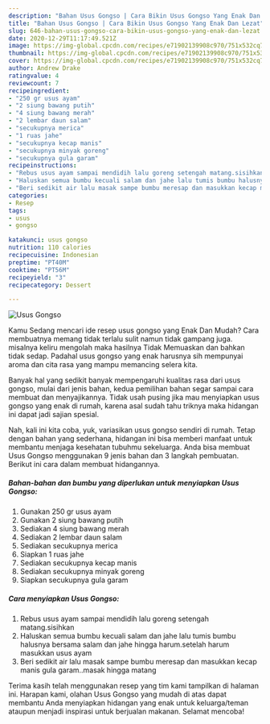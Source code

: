 ```yaml
---
description: "Bahan Usus Gongso | Cara Bikin Usus Gongso Yang Enak Dan Lezat"
title: "Bahan Usus Gongso | Cara Bikin Usus Gongso Yang Enak Dan Lezat"
slug: 646-bahan-usus-gongso-cara-bikin-usus-gongso-yang-enak-dan-lezat
date: 2020-12-29T11:17:49.521Z
image: https://img-global.cpcdn.com/recipes/e71902139908c970/751x532cq70/usus-gongso-foto-resep-utama.jpg
thumbnail: https://img-global.cpcdn.com/recipes/e71902139908c970/751x532cq70/usus-gongso-foto-resep-utama.jpg
cover: https://img-global.cpcdn.com/recipes/e71902139908c970/751x532cq70/usus-gongso-foto-resep-utama.jpg
author: Andrew Drake
ratingvalue: 4
reviewcount: 7
recipeingredient:
- "250 gr usus ayam"
- "2 siung bawang putih"
- "4 siung bawang merah"
- "2 lembar daun salam"
- "secukupnya merica"
- "1 ruas jahe"
- "secukupnya kecap manis"
- "secukupnya minyak goreng"
- "secukupnya gula garam"
recipeinstructions:
- "Rebus usus ayam sampai mendidih lalu goreng setengah matang.sisihkan"
- "Haluskan semua bumbu kecuali salam dan jahe lalu tumis bumbu halusnya bersama salam dan jahe hingga harum.setelah harum masukkan usus ayam"
- "Beri sedikit air lalu masak sampe bumbu meresap dan masukkan kecap manis gula garam..masak hingga matang"
categories:
- Resep
tags:
- usus
- gongso

katakunci: usus gongso 
nutrition: 110 calories
recipecuisine: Indonesian
preptime: "PT40M"
cooktime: "PT56M"
recipeyield: "3"
recipecategory: Dessert

---
```



![Usus Gongso](https://img-global.cpcdn.com/recipes/e71902139908c970/751x532cq70/usus-gongso-foto-resep-utama.jpg)

Kamu Sedang mencari ide resep usus gongso yang Enak Dan Mudah? Cara membuatnya memang tidak terlalu sulit namun tidak gampang juga. misalnya keliru mengolah maka hasilnya Tidak Memuaskan dan bahkan tidak sedap. Padahal usus gongso yang enak harusnya sih mempunyai aroma dan cita rasa yang mampu memancing selera kita.



Banyak hal yang sedikit banyak mempengaruhi kualitas rasa dari usus gongso, mulai dari jenis bahan, kedua pemilihan bahan segar sampai cara membuat dan menyajikannya. Tidak usah pusing jika mau menyiapkan usus gongso yang enak di rumah, karena asal sudah tahu triknya maka hidangan ini dapat jadi sajian spesial.


Nah, kali ini kita coba, yuk, variasikan usus gongso sendiri di rumah. Tetap dengan bahan yang sederhana, hidangan ini bisa memberi manfaat untuk membantu menjaga kesehatan tubuhmu sekeluarga. Anda bisa membuat Usus Gongso menggunakan 9 jenis bahan dan 3 langkah pembuatan. Berikut ini cara dalam membuat hidangannya.

<!--inarticleads1-->

##### Bahan-bahan dan bumbu yang diperlukan untuk menyiapkan Usus Gongso:

1. Gunakan 250 gr usus ayam
1. Gunakan 2 siung bawang putih
1. Sediakan 4 siung bawang merah
1. Sediakan 2 lembar daun salam
1. Sediakan secukupnya merica
1. Siapkan 1 ruas jahe
1. Sediakan secukupnya kecap manis
1. Sediakan secukupnya minyak goreng
1. Siapkan secukupnya gula garam




<!--inarticleads2-->

##### Cara menyiapkan Usus Gongso:

1. Rebus usus ayam sampai mendidih lalu goreng setengah matang.sisihkan
1. Haluskan semua bumbu kecuali salam dan jahe lalu tumis bumbu halusnya bersama salam dan jahe hingga harum.setelah harum masukkan usus ayam
1. Beri sedikit air lalu masak sampe bumbu meresap dan masukkan kecap manis gula garam..masak hingga matang




Terima kasih telah menggunakan resep yang tim kami tampilkan di halaman ini. Harapan kami, olahan Usus Gongso yang mudah di atas dapat membantu Anda menyiapkan hidangan yang enak untuk keluarga/teman ataupun menjadi inspirasi untuk berjualan makanan. Selamat mencoba!
